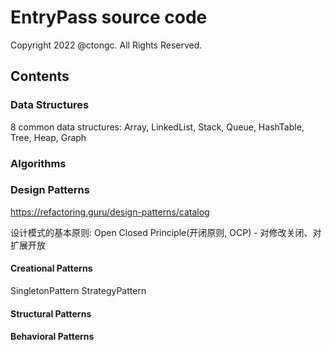 # EntryPass source code
Copyright 2022 @ctongc. All Rights Reserved.

## Contents

### Data Structures
8 common data structures: Array, LinkedList, Stack, Queue, HashTable, Tree, Heap, Graph

### Algorithms

### Design Patterns
https://refactoring.guru/design-patterns/catalog

设计模式的基本原则: Open Closed Principle(开闭原则, OCP) - 对修改关闭、对扩展开放

#### Creational Patterns
SingletonPattern
StrategyPattern

#### Structural Patterns

#### Behavioral Patterns